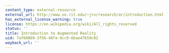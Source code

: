 ```yaml
---
content_type: external-resource
external_url: http://www.se.rit.edu/~jrv/research/ar/introduction.html
has_external_license_warning: true
license: https://en.wikipedia.org/wiki/All_rights_reserved
status: ''
title: Introduction to Augmented Reality
uid: 7af60869-3f56-48fa-9cc9-6bae47b59c02
wayback_url: ''
---
```

